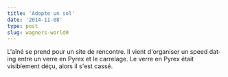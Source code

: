 ```yaml
---
title: 'Adopte un sol'
date: '2014-11-08'
type: post
slug: wagners-world0
---
```


L'aîné se prend pour un site de rencontre. Il vient d'organiser un <span lang="en">speed dating</span> entre un verre en Pyrex et le carrelage. Le verre en Pyrex était visiblement déçu, alors il s'est cassé.
